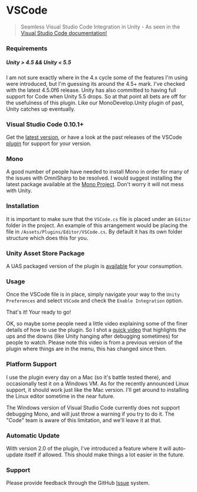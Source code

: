 # VSCode

> Seamless Visual Studio Code Integration in Unity - As seen in the [Visual Studio Code documentation!](https://code.visualstudio.com/Docs/runtimes/unity)

### Requirements

##### Unity > 4.5 && Unity < 5.5

I am not sure exactly where in the 4.x cycle some of the features I'm using were introduced, but I'm guessing its around the 4.5+ mark. I've checked with the latest 4.5.0f6 release. Unity has also committed to having full support for Code when Unity 5.5 drops. So at that point all bets are off for the usefulness of this plugin. Like our MonoDevelop.Unity plugin of past, Unity catches up eventually.

### Visual Studio Code 0.10.1+

Get the [latest version](https://code.visualstudio.com), or have a look at the past releases of the VSCode [plugin](https://github.com/dotBunny/VSCode/releases/tag/1.6.5) for support for your version.

### Mono

A good number of people have needed to install Mono in order for many of the issues with OmniSharp to be resolved.
I would suggest installing the latest package available at the [Mono Project](http://www.mono-project.com/download/). Don't worry it will not mess with Unity.

### Installation

It is important to make sure that the `VSCode.cs` file is placed under an `Editor` folder in the project. An example of this arrangement would be placing the file in `/Assets/Plugins/Editor/VSCode.cs`. By default it has its own folder structure which does this for you.

### Unity Asset Store Package

A UAS packaged version of the plugin is [available](http://u3d.as/jmM) for your consumption.

### Usage

Once the VSCode file is in place, simply navigate your way to the `Unity Preferences` and select `VSCode` and check the `Enable Integration` option.

That's it! Your ready to go!

OK, so maybe some people need a little video explaining some of the finer details of how to use the plugin. So I shot a [quick video](https://vimeo.com/dotbunny/vscode) that highlights the ups and the downs (like Unity hanging after debugging sometimes) for people to watch. Please note this video is from a previous version of the plugin where things are in the menu, this has changed since then.

### Platform Support

I use the plugin every day on a Mac (so it's battle tested there), and occasionally test it on a Windows VM. As for the recently announced Linux support, it should work just like the Mac version. I'll get around to installing the Linux editor sometime in the near future.

The Windows version of Visual Studio Code currently does not support debugging Mono, and will just throw a warning if you try to do it. The "Code" team is aware of this limitation, and we'll leave it at that.

### Automatic Update

With version 2.0 of the plugin, I've introduced a feature where it will auto-update itself if allowed. This should make things a lot easier in the future.

### Support

Please provide feedback through the GitHub [Issue](https://github.com/dotBunny/VSCode/issues) system.
